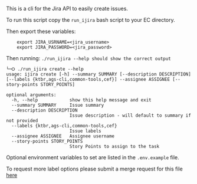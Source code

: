 This is a cli for the Jira API to easily create issues.

To run this script copy the `run_ijira` bash script to your EC directory.

Then export these variables:

```shell
    export JIRA_USRNAME=<jira_username>
    export JIRA_PASSWORD=<jira_password>
```

Then running: `./run_ijira --help should show the correct output`

```shell
└─⭘ ./run_ijira create --help
usage: ijira create [-h] --summary SUMMARY [--description DESCRIPTION] [--labels {ktbr,ags-cli,common-tools,cef}] --assignee ASSIGNEE [--story-points STORY_POINTS]

optional arguments:
  -h, --help            show this help message and exit
  --summary SUMMARY     Issue summary
  --description DESCRIPTION
                        Issue description - will default to summary if not provided
  --labels {ktbr,ags-cli,common-tools,cef}
                        Issue labels
  --assignee ASSIGNEE   Assignee username
  --story-points STORY_POINTS
                        Story Points to assign to the task
```

Optional environment variables to set are listed in the `.env.example` file.

To request more label options please submit a merge request for this file [here](https://github.com/eperea02/jiraapi/blob/main/utils/labels.py#L9)
